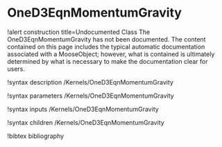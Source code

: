 <!-- MOOSE Documentation Stub: Remove this when content is added. -->

# OneD3EqnMomentumGravity

!alert construction title=Undocumented Class
The OneD3EqnMomentumGravity has not been documented. The content contained on this page includes the
typical automatic documentation associated with a MooseObject; however, what is contained is
ultimately determined by what is necessary to make the documentation clear for users.

!syntax description /Kernels/OneD3EqnMomentumGravity

!syntax parameters /Kernels/OneD3EqnMomentumGravity

!syntax inputs /Kernels/OneD3EqnMomentumGravity

!syntax children /Kernels/OneD3EqnMomentumGravity

!bibtex bibliography
